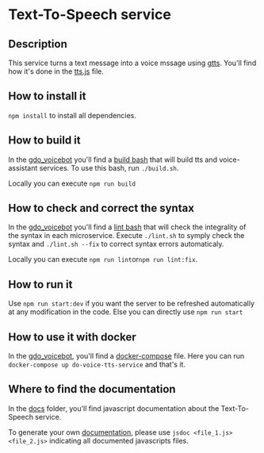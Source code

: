 # Text-To-Speech service

## Description

This service turns a text message into a voice mssage using [gtts](https://www.npmjs.com/package/gtts). You'll find how it's done in the [tts.js](https://github.com/dsi-icl/do-voice-interaction/blob/master/gdo_voicebot/tts_service/src/routes/tts.js) file.

## How to install it

`npm install` to install all dependencies.

## How to build it

In the [gdo_voicebot](https://github.com/dsi-icl/do-voice-interaction/tree/master/gdo_voicebot) you'll find a [build bash](https://github.com/dsi-icl/do-voice-interaction/blob/master/gdo_voicebot/build.sh) that will build tts and voice-assistant services. To use this bash, run `./build.sh`.

Locally you can execute `npm run build`

## How to check and correct the syntax

In the [gdo_voicebot](https://github.com/dsi-icl/do-voice-interaction/tree/master/gdo_voicebot) you'll find a [lint bash](https://github.com/dsi-icl/do-voice-interaction/blob/master/gdo_voicebot/lint.sh) that will check the integrality of the syntax in each microservice. Execute `./lint.sh` to symply check the syntax and `./lint.sh --fix` to correct syntax errors automaticaly.

Locally you can execute `npm run lint`or`npm run lint:fix`.

## How to run it

Use `npm run start:dev` if you want the server to be refreshed automatically at any modification in the code. Else you can directly use `npm run start`

## How to use it with docker

In the [gdo_voicebot](https://github.com/dsi-icl/do-voice-interaction/tree/master/gdo_voicebot), you'll find a [docker-compose](https://github.com/dsi-icl/do-voice-interaction/blob/master/gdo_voicebot/docker-compose.yml) file. Here you can run `docker-compose up do-voice-tts-service` and that's it.

## Where to find the documentation

In the [docs](https://github.com/dsi-icl/do-voice-interaction/tree/master/gdo_voicebot/tts_service/docs) folder, you'll find javascript documentation about the Text-To-Speech service. 

To generate your own [documentation](https://jsdoc.app/), please use `jsdoc <file_1.js> <file_2.js>` indicating all documented javascripts files.
